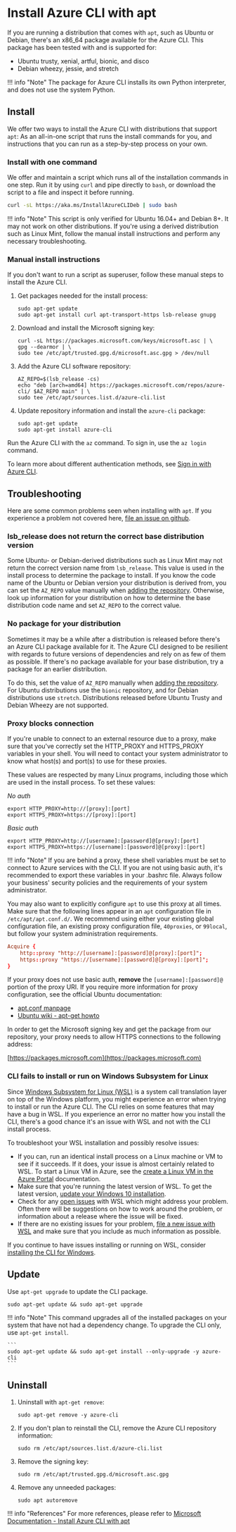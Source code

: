 # Install Azure CLI with apt

If you are running a distribution that comes with `apt`, such as Ubuntu or Debian, there's an x86_64 package available
for the Azure CLI. This package has been tested with and is supported for:

* Ubuntu trusty, xenial, artful, bionic, and disco
* Debian wheezy, jessie, and stretch

!!! info "Note"
    The package for Azure CLI installs its own Python interpreter, and does not use the system Python.

## Install

We offer two ways to install the Azure CLI with distributions that support `apt`: As an all-in-one script that
runs the install commands for you, and instructions that you can run as a step-by-step process on your own.

### Install with one command

We offer and maintain a script which runs all of the installation commands in one step. Run it by using `curl`
and pipe directly to `bash`, or download the script to a file and inspect it before running.

```bash
curl -sL https://aka.ms/InstallAzureCLIDeb | sudo bash
```

!!! info "Note"
    This script is only verified for Ubuntu 16.04+ and Debian 8+. It may not work on other distributions.
    If you're using a derived distribution such as Linux Mint, follow the manual install instructions and perform
    any necessary troubleshooting.



### Manual install instructions

If you don't want to run a script as superuser, follow these manual steps to install the Azure CLI.

1. Get packages needed for the install process:

    ```
    sudo apt-get update
    sudo apt-get install curl apt-transport-https lsb-release gnupg
    ```

2. Download and install the Microsoft signing key:

    ```
    curl -sL https://packages.microsoft.com/keys/microsoft.asc | \
    gpg --dearmor | \
    sudo tee /etc/apt/trusted.gpg.d/microsoft.asc.gpg > /dev/null
    ```

3. <div id="set-release"/>Add the Azure CLI software repository:

    ```
    AZ_REPO=$(lsb_release -cs)
    echo "deb [arch=amd64] https://packages.microsoft.com/repos/azure-cli/ $AZ_REPO main" | \
    sudo tee /etc/apt/sources.list.d/azure-cli.list
    ```

4. Update repository information and install the `azure-cli` package:

    ```
    sudo apt-get update
    sudo apt-get install azure-cli
    ```

Run the Azure CLI with the `az` command. To sign in, use the `az login` command.

To learn more about different authentication methods, see [Sign in with Azure CLI](https://docs.microsoft.com/en-us/cli/azure/authenticate-azure-cli?view=azure-cli-latest).

## Troubleshooting

Here are some common problems seen when installing with `apt`. If you experience a problem not covered here, [file an issue on github](https://github.com/Azure/azure-cli/issues).

### lsb_release does not return the correct base distribution version

Some Ubuntu- or Debian-derived distributions such as Linux Mint may not return the correct version name from `lsb_release`. This value is used in the install process to
determine the package to install. If you know the code name of the Ubuntu or Debian version your distribution is derived from, you can set the `AZ_REPO` value manually when 
[adding the repository](#set-release). Otherwise, look up information for your distribution on how to determine the base distribution code name and set `AZ_REPO` to the correct value.

### No package for your distribution

Sometimes it may be a while after a distribution is released before there's an Azure CLI package available for it. The Azure CLI designed to be resilient with regards to future
versions of dependencies and rely on as few of them as possible. If there's no package available for your base distribution, try a package for an earlier distribution.

To do this, set the value of `AZ_REPO` manually when [adding the repository](#set-release). For Ubuntu distributions use the `bionic` repository, and for Debian distributions
use `stretch`. Distributions released before Ubuntu Trusty and Debian Wheezy are not supported.

### Proxy blocks connection

If you're unable to connect to an external resource due to a proxy, make sure that you've correctly set the HTTP_PROXY and HTTPS_PROXY variables in your shell. You will need to contact your system administrator to know what host(s) and port(s) to use for these proxies.

These values are respected by many Linux programs, including those which are used in the install process. To set these values:

*No auth*
```
export HTTP_PROXY=http://[proxy]:[port]
export HTTPS_PROXY=https://[proxy]:[port]
```

*Basic auth*
```
export HTTP_PROXY=http://[username]:[password]@[proxy]:[port]
export HTTPS_PROXY=https://[username]:[password]@[proxy]:[port]
```

!!! info "Note"
    If you are behind a proxy, these shell variables must be set to connect to Azure services with the CLI. If you are not using basic auth, it's recommended to export these variables in your .bashrc file. Always follow your business' security policies and the requirements of your system administrator.

You may also want to explicitly configure `apt` to use this proxy at all times. Make sure that the
following lines appear in an `apt` configuration file in `/etc/apt/apt.conf.d/`. We recommend using
either your existing global configuration file, an existing proxy configuration file, `40proxies`,
or `99local`, but follow your system administration requirements.

```apt.conf
Acquire {
    http::proxy "http://[username]:[password]@[proxy]:[port]";
    https::proxy "https://[username]:[password]@[proxy]:[port]";
}
```

If your proxy does not use basic auth, __remove__ the `[username]:[password]@` portion of the proxy URI. If you require more information for proxy configuration, see the official Ubuntu documentation:

* [apt.conf manpage](http://manpages.ubuntu.com/manpages/bionic/en/man5/apt.conf.5.html)
* [Ubuntu wiki - apt-get howto](https://help.ubuntu.com/community/AptGet/Howto#Setting_up_apt-get_to_use_a_http-proxy)

In order to get the Microsoft signing key and get the package from our repository, your proxy needs to
allow HTTPS connections to the following address:

[https://packages.microsoft.com](https://packages.microsoft.com)

### CLI fails to install or run on Windows Subsystem for Linux

Since [Windows Subsystem for Linux (WSL)](https://docs.microsoft.com/en-us/windows/wsl/about) is a system call translation layer on top of the
Windows platform, you might experience an error when trying to install or run the Azure CLI. The CLI relies on
some features that may have a bug in WSL. If you experience an error no matter how you install the CLI,
there's a good chance it's an issue with WSL and not with the CLI install process.

To troubleshoot your WSL installation and possibly resolve issues:

* If you can, run an identical install process on a Linux machine or VM to see if it succeeds. If it does,
  your issue is almost certainly related to WSL. To start a Linux VM in Azure, see the
  [create a Linux VM in the Azure Portal](https://docs.microsoft.com/en-us/azure/virtual-machines/linux/quick-create-portal) documentation.
* Make sure that you're running the latest version of WSL. To get the latest version,
  [update your Windows 10 installation](https://support.microsoft.com/help/4027667/windows-10-update).
* Check for any [open issues](https://github.com/Microsoft/WSL/issues) with WSL which might address your problem.
  Often there will be suggestions on how to work around the problem, or information about a release where 
  the issue will be fixed.
* If there are no existing issues for your problem, [file a new issue with WSL](https://github.com/Microsoft/WSL/issues/new)
  and make sure that you include as much information as possible.

If you continue to have issues installing or running on WSL, consider [installing the CLI for Windows](https://docs.microsoft.com/en-us/cli/azure/install-azure-cli-windows?view=azure-cli-latest).

## Update

Use `apt-get upgrade` to update the CLI package.

```
sudo apt-get update && sudo apt-get upgrade
```

!!! info "Note"
    This command upgrades all of the installed packages on your system that have not had a dependency change.
    To upgrade the CLI only, use `apt-get install`.

    ```
    sudo apt-get update && sudo apt-get install --only-upgrade -y azure-cli
    ```

## Uninstall

1. Uninstall with `apt-get remove`:

    ```
    sudo apt-get remove -y azure-cli
    ```

2. If you don't plan to reinstall the CLI, remove the Azure CLI repository information:

    ```
    sudo rm /etc/apt/sources.list.d/azure-cli.list
    ```

3. Remove the signing key:

    ```
    sudo rm /etc/apt/trusted.gpg.d/microsoft.asc.gpg
    ```

4. Remove any unneeded packages:

    ```
    sudo apt autoremove
    ```

!!! info "References"
    For more references, please refer to [Microsoft Documentation - Install Azure CLI with apt](https://docs.microsoft.com/en-us/cli/azure/install-azure-cli-apt)

